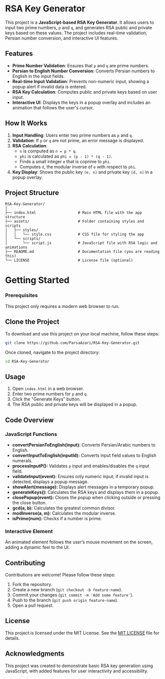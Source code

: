 # RSA Key Generator

This project is a **JavaScript-based RSA Key Generator**. It allows users to input two prime numbers, `p` and `q`, and generates RSA public and private keys based on these values. The project includes real-time validation, Persian number conversion, and interactive UI features.

## Features

- **Prime Number Validation**: Ensures that `p` and `q` are prime numbers.
- **Persian to English Number Conversion**: Converts Persian numbers to English in the input fields.
- **Real-time Input Validation**: Prevents non-numeric input, showing a popup alert if invalid data is entered.
- **RSA Key Calculation**: Computes public and private keys based on user input.
- **Interactive UI**: Displays the keys in a popup overlay and includes an animation that follows the user's cursor.

## How It Works

1. **Input Handling**: Users enter two prime numbers as `p` and `q`.
2. **Validation**: If `p` or `q` are not prime, an error message is displayed.
3. **RSA Calculation**:
   - `n` is computed as `n = p * q`.
   - `phi` is calculated as `phi = (p - 1) * (q - 1)`.
   - Finds a small integer `e` that is coprime to `phi`.
   - Computes `d`, the modular inverse of `e` with respect to `phi`.
4. **Key Display**: Shows the public key `(e, n)` and private key `(d, n)` in a popup overlay.

## Project Structure

```plaintext
RSA-Key-Generator/
│
├── index.html                   # Main HTML file with the app structure
├── assets/                      # Folder containing styles and scripts
│   ├── styles/
│   │   └── style.css            # CSS file for styling the app
│   └── scripts/
│       └── script.js            # JavaScript file with RSA logic and animations
├── README.md                    # Documentation file (you are reading this)
└── LICENSE                      # License file (optional)
```
# Getting Started
### Prerequisites
This project only requires a modern web browser to run.

## Clone the Project
To download and use this project on your local machine, follow these steps:
```bash
git clone https://github.com/ParsaAzari/RSA-Key-Generator.git
```
Once cloned, navigate to the project directory:
```bash
cd RSA-Key-Generator
```
## Usage

1. Open `index.html` in a web browser.
2. Enter two prime numbers for `p` and `q`.
3. Click the "Generate Keys" button.
4. The RSA public and private keys will be displayed in a popup.

## Code Overview

### JavaScript Functions

- **convertPersianToEnglish(input):** Converts Persian/Arabic numbers to English.
- **convertInputToEnglish(inputId):** Converts input field values to English numerals.
- **processInputP():** Validates `p` input and enables/disables the `q` input field.
- **validateInput(event):** Ensures only numeric input; if invalid input is detected, displays a popup message.
- **showAlert(message):** Displays alert messages in a temporary popup.
- **generateKeys():** Calculates the RSA keys and displays them in a popup.
- **closePopup(event):** Closes the popup when clicking outside or pressing the close button.
- **gcd(a, b):** Calculates the greatest common divisor.
- **modInverse(a, m):** Calculates the modular inverse.
- **isPrime(num):** Checks if a number is prime.

### Interactive Element

An animated element follows the user’s mouse movement on the screen, adding a dynamic feel to the UI.
## Contributing

Contributions are welcome! Please follow these steps:

1. Fork the repository.
2. Create a new branch (`git checkout -b feature-name`).
3. Commit your changes (`git commit -m 'Add some feature'`).
4. Push to the branch (`git push origin feature-name`).
5. Open a pull request.

## License

This project is licensed under the MIT License. See the [MIT LICENSE](https://choosealicense.com/licenses/mit/) file for details.

## Acknowledgments

This project was created to demonstrate basic RSA key generation using JavaScript, with added features for user interactivity and accessibility.

